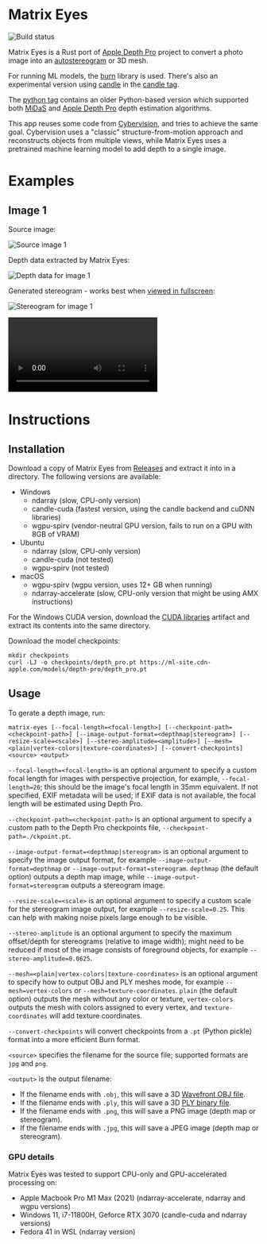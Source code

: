 # Matrix Eyes

![Build status](https://github.com/zlogic/matrix-eyes/actions/workflows/cargo-build.yml/badge.svg)

Matrix Eyes is a Rust port of [Apple Depth Pro](https://github.com/apple/ml-depth-pro) project to convert a photo image into an [autostereogram](https://en.wikipedia.org/wiki/Autostereogram) or 3D mesh.

For running ML models, the [burn](https://github.com/tracel-ai/burn) library is used. There's also an experimental version using [candle](https://github.com/huggingface/candle) in the [candle tag](https://github.com/zlogic/matrix-eyes/tree/candle).

The [python tag](https://github.com/zlogic/matrix-eyes/tree/python) contains an older Python-based version which supported both [MiDaS](https://arxiv.org/abs/1907.01341) and [Apple Depth Pro](https://arxiv.org/abs/2410.02073) depth estimation algorithms.

This app reuses some code from [Cybervision](https://github.com/zlogic/cybervision), and tries to achieve the same goal. Cybervision uses a "classic" structure-from-motion approach and reconstructs objects from multiple views, while Matrix Eyes uses a pretrained machine learning model to add depth to a single image.

# Examples

## Image 1

Source image:

![Source image 1](https://raw.githubusercontent.com/wiki/zlogic/matrix-eyes/Examples/img1.jpg)

Depth data extracted by Matrix Eyes:

![Depth data for image 1](https://raw.githubusercontent.com/wiki/zlogic/matrix-eyes/Examples/img1.depth.png)

Generated stereogram - works best when [viewed in fullscreen](https://raw.githubusercontent.com/wiki/zlogic/matrix-eyes/Examples/img1.stereo.jpg):

![Stereogram for image 1](https://raw.githubusercontent.com/wiki/zlogic/matrix-eyes/Examples/img1.stereogram.png)

![Example mesh](https://raw.githubusercontent.com/wiki/zlogic/matrix-eyes/Examples/photo5.mov)

# Instructions

## Installation

Download a copy of Matrix Eyes from [Releases](releases) and extract it into in a directory.
The following versions are available:

* Windows
  * ndarray (slow, CPU-only version)
  * candle-cuda (fastest version, using the candle backend and cuDNN libraries)
  * wgpu-spirv (vendor-neutral GPU version, fails to run on a GPU with 8GB of VRAM)
* Ubuntu
  * ndarray (slow, CPU-only version)
  * candle-cuda (not tested)
  * wgpu-spirv (not tested)
* macOS
  * wgpu-spirv (wgpu version, uses 12+ GB when running)
  * ndarray-accelerate (slow, CPU-only version that might be using AMX instructions)

For the Windows CUDA version, download the [CUDA libraries](https://github.com/zlogic/matrix-eyes/releases/download/0.1.0/cuda-Windows-x86_64.zip) artifact and extract its contents into the same directory.

Download the model checkpoints:

```shell
mkdir checkpoints
curl -LJ -o checkpoints/depth_pro.pt https://ml-site.cdn-apple.com/models/depth-pro/depth_pro.pt
```

## Usage

To gerate a depth image, run:

```shell
matrix-eyes [--focal-length=<focal-length>] [--checkpoint-path=<checkpoint-path>] [--image-output-format=<depthmap|stereogram>] [--resize-scale=<scale>] [--stereo-amplitude=<amplitude>] [--mesh=<plain|vertex-colors|texture-coordinates>] [--convert-checkpoints] <source> <output>
```

`--focal-length=<focal-length>` is an optional argument to specify a custom focal length for images with perspective projection, for example, `--focal-length=26`;
this should be the image's focal length in 35mm equivalent.
If not specified, EXIF metadata will be used; if EXIF data is not available, the focal length will be estimated using Depth Pro.

`--checkpoint-path=<checkpoint-path>` is an optional argument to specify a custom path to the Depth Pro checkpoints file, `--checkpoint-path=./ckpoint.pt`.

`--image-output-format=<depthmap|stereogram>` is an optional argument to specify the image output format, for example `--image-output-format=depthmap` or `--image-output-format=stereogram`.
`depthmap` (the default option) outputs a depth map image, while `--image-output-format=stereogram` outputs a stereogram image.

`--resize-scale=<scale>` is an optional argument to specify a custom scale for the stereogram image output, for example `--resize-scale=0.25`.
This can help with making noise pixels large enough to be visible.

`--stereo-amplitude` is an optional argument to specify the maximum offset/depth for stereograms (relative to image width); might need to be reduced if most of the image consists of foreground objects, for example `--stereo-amplitude=0.0625`.

`--mesh=<plain|vertex-colors|texture-coordinates>` is an optional argument to specify how to output OBJ and PLY meshes mode, for example `--mesh=vertex-colors` or `--mesh=texture-coordinates`.
`plain` (the default option) outputs the mesh without any color or texture, `vertex-colors` outputs the mesh with colors assigned to every vertex, and `texture-coordinates` will add texture coordinates.

`--convert-checkpoints` will convert checkpoints from a `.pt` (Python pickle) format into a more efficient Burn format.

`<source>` specifies the filename for the source file; supported formats are `jpg` and `png`.

`<output>` is the output filename:
* If the filename ends with `.obj`, this will save a 3D [Wavefront OBJ file](https://en.wikipedia.org/wiki/Wavefront_.obj_file).
* If the filename ends with `.ply`, this will save a 3D [PLY binary file](https://en.wikipedia.org/wiki/PLY_(file_format)).
* If the filename ends with `.png`, this will save a PNG image (depth map or stereogram).
* If the filename ends with `.jpg`, this will save a JPEG image (depth map or stereogram).

### GPU details

Matrix Eyes was tested to support CPU-only and GPU-accelerated processing on:

* Apple Macbook Pro M1 Max (2021) (ndarray-accelerate, ndarray and wgpu versions)
* Windows 11, i7-11800H, Geforce RTX 3070 (candle-cuda and ndarray versions)
* Fedora 41 in WSL (ndarray version)

